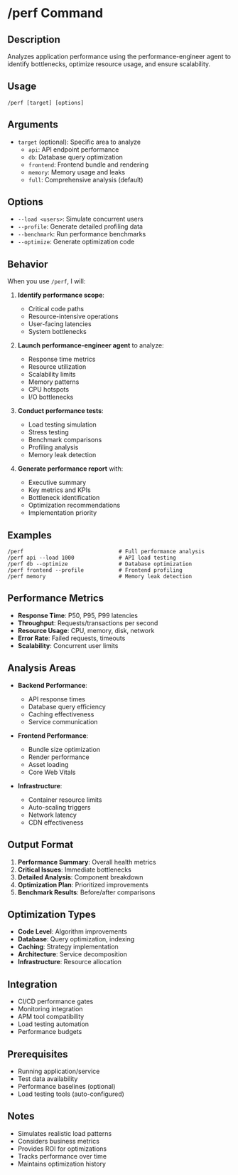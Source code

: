 # /perf Command

## Description
Analyzes application performance using the performance-engineer agent to identify bottlenecks, optimize resource usage, and ensure scalability.

## Usage
```
/perf [target] [options]
```

## Arguments
- `target` (optional): Specific area to analyze
  - `api`: API endpoint performance
  - `db`: Database query optimization
  - `frontend`: Frontend bundle and rendering
  - `memory`: Memory usage and leaks
  - `full`: Comprehensive analysis (default)

## Options
- `--load <users>`: Simulate concurrent users
- `--profile`: Generate detailed profiling data
- `--benchmark`: Run performance benchmarks
- `--optimize`: Generate optimization code

## Behavior
When you use `/perf`, I will:

1. **Identify performance scope**:
   - Critical code paths
   - Resource-intensive operations
   - User-facing latencies
   - System bottlenecks
   
2. **Launch performance-engineer agent** to analyze:
   - Response time metrics
   - Resource utilization
   - Scalability limits
   - Memory patterns
   - CPU hotspots
   - I/O bottlenecks
   
3. **Conduct performance tests**:
   - Load testing simulation
   - Stress testing
   - Benchmark comparisons
   - Profiling analysis
   - Memory leak detection
   
4. **Generate performance report** with:
   - Executive summary
   - Key metrics and KPIs
   - Bottleneck identification
   - Optimization recommendations
   - Implementation priority

## Examples
```
/perf                              # Full performance analysis
/perf api --load 1000              # API load testing
/perf db --optimize                # Database optimization
/perf frontend --profile           # Frontend profiling
/perf memory                       # Memory leak detection
```

## Performance Metrics
- **Response Time**: P50, P95, P99 latencies
- **Throughput**: Requests/transactions per second
- **Resource Usage**: CPU, memory, disk, network
- **Error Rate**: Failed requests, timeouts
- **Scalability**: Concurrent user limits

## Analysis Areas
- **Backend Performance**:
  - API response times
  - Database query efficiency
  - Caching effectiveness
  - Service communication
  
- **Frontend Performance**:
  - Bundle size optimization
  - Render performance
  - Asset loading
  - Core Web Vitals
  
- **Infrastructure**:
  - Container resource limits
  - Auto-scaling triggers
  - Network latency
  - CDN effectiveness

## Output Format
1. **Performance Summary**: Overall health metrics
2. **Critical Issues**: Immediate bottlenecks
3. **Detailed Analysis**: Component breakdown
4. **Optimization Plan**: Prioritized improvements
5. **Benchmark Results**: Before/after comparisons

## Optimization Types
- **Code Level**: Algorithm improvements
- **Database**: Query optimization, indexing
- **Caching**: Strategy implementation
- **Architecture**: Service decomposition
- **Infrastructure**: Resource allocation

## Integration
- CI/CD performance gates
- Monitoring integration
- APM tool compatibility
- Load testing automation
- Performance budgets

## Prerequisites
- Running application/service
- Test data availability
- Performance baselines (optional)
- Load testing tools (auto-configured)

## Notes
- Simulates realistic load patterns
- Considers business metrics
- Provides ROI for optimizations
- Tracks performance over time
- Maintains optimization history
